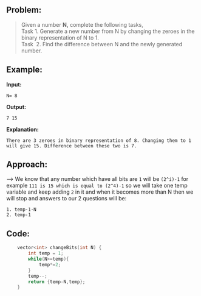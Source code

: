 ## Problem:

>Given a number **N,** complete the following tasks,  
Task 1. Generate a new number from N by changing the zeroes in the binary representation of N to 1.  
Task  2. Find the difference between N and the newly generated number.

## Example:

**Input:** 
```
N= 8
```
**Output:** 
```
7 15
```
**Explanation:**
```
There are 3 zeroes in binary representation of 8. Changing them to 1 will give 15. Difference between these two is 7.
```

## Approach:

--> We know that any number which have all bits are `1` will be `(2^i)-1` for example `111 is 15 which is equal to (2^4)-1` so we will take one temp variable and keep adding `2` in it and when it becomes more than N then we will stop and answers to our 2 questions will be:

```
1. temp-1-N
2. temp-1
```

## Code:

```cpp
	vector<int> changeBits(int N) {
        int temp = 1;
        while(N>=temp){
            temp*=2;
        }
        temp--;
        return {temp-N,temp};
    }
```